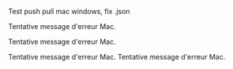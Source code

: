 Test push pull mac windows, fix .json

Tentative message d'erreur Mac. 

Tentative message d'erreur Mac. 

Tentative message d'erreur Mac. 
Tentative message d'erreur Mac. 